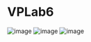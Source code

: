 # VPLab6

![image](https://github.com/fedotick/VPLab6/assets/63405911/0cfd3120-0b1c-45f7-9031-37e735c04c93)
![image](https://github.com/fedotick/VPLab6/assets/63405911/46140f64-ae37-4187-bb1c-70f5d07fa7d7)
![image](https://github.com/fedotick/VPLab6/assets/63405911/8302b664-2c44-4d76-8f09-ae3e2c06c340)
